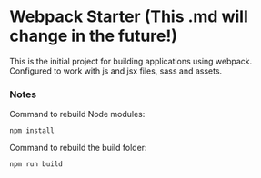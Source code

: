 # Webpack Starter (This .md will change in the future!)

This is the initial project for building applications using webpack. Configured to work with js and jsx files, sass and assets.

### Notes

Command to rebuild Node modules:

```
npm install
```

Command to rebuild the build folder:

```
npm run build
```
